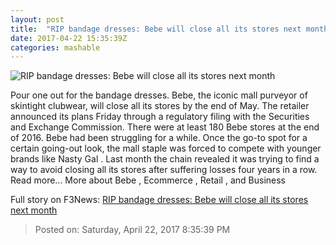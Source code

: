 ```yaml
---
layout: post
title:  "RIP bandage dresses: Bebe will close all its stores next month"
date: 2017-04-22 15:35:39Z
categories: mashable
---
```


![RIP bandage dresses: Bebe will close all its stores next month](http://i.amz.mshcdn.com/7xA0eLtgOk4lXEUKwYS0ngPZp6o=/1200x630/2017%2F04%2F22%2Fdc%2F824801d018184f1d927ecb837740dad9.eb01e.jpg)

Pour one out for the bandage dresses. Bebe, the iconic mall purveyor of skintight clubwear, will close all its stores by the end of May. The retailer announced its plans Friday through a regulatory filing with the Securities and Exchange Commission. There were at least 180 Bebe stores at the end of 2016. Bebe had been struggling for a while. Once the go-to spot for a certain going-out look, the mall staple was forced to compete with younger brands like Nasty Gal . Last month the chain revealed it was trying to find a way to avoid closing all its stores after suffering losses four years in a row. Read more... More about Bebe , Ecommerce , Retail , and Business


Full story on F3News: [RIP bandage dresses: Bebe will close all its stores next month](http://www.f3nws.com/n/cZmDjG)

> Posted on: Saturday, April 22, 2017 8:35:39 PM

